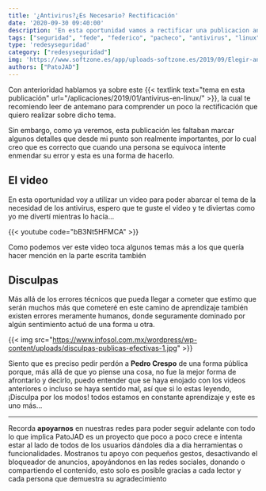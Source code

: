 ```yaml
---
title: '¿Antivirus?¿Es Necesario? Rectificación'
date: '2020-09-30 09:40:00'
description: 'En esta oportunidad vamos a rectificar una publicacion anterior con el fin de dejar las cosas mas claras'
tags: ["seguridad", "fede", "federico", "pacheco", "antivirus", "linux", "windows", "informacion", "disculpas", "pedro", "crespo", "virus"]
type: 'redesyseguridad'
category: ["redesyseguridad"]
img: 'https://www.softzone.es/app/uploads-softzone.es/2019/09/Elegir-antivirus.jpg'
authors: ["PatoJAD"]
---
```




Con anterioridad hablamos ya sobre este {{< textlink text="tema en esta publicación" url="/aplicaciones/2019/01/antivirus-en-linux/" >}}, la cual te recomiendo leer de antemano para comprender un poco la rectificación que quiero realizar sobre dicho tema.

Sin embargo, como ya veremos, esta publicación les faltaban marcar algunos detalles que desde mi punto son realmente importantes, por lo cual creo que es correcto que cuando una persona se equivoca intente enmendar su error y esta es una forma de hacerlo.




## El video



En esta oportunidad voy a utilizar un video para poder abarcar el tema de la necesidad de los antivirus, espero que te guste el video y te diviertas como yo me divertí mientras lo hacía...


{{< youtube code="bB3Nt5HFMCA" >}}


Como podemos ver este video toca algunos temas más a los que quería hacer mención en la parte escrita también




## Disculpas



Más allá de los errores técnicos que pueda llegar a cometer que estimo que serán muchos más que cometeré en este camino de aprendizaje también existen errores meramente humanos, donde seguramente dominado por algún sentimiento actuó de una forma u otra.


{{< img src="https://www.infosol.com.mx/wordpress/wp-content/uploads/disculpas-publicas-efectivas-1.jpg" >}}


Siento que es preciso pedir perdón a **Pedro Crespo** de una forma pública porque, más allá de que yo piense una cosa, no fue la mejor forma de afrontarlo y decirlo, puedo entender que se haya enojado con los videos anteriores o incluso se haya sentido mal, así que si lo estas leyendo, ¡Disculpa por los modos! todos estamos en constante aprendizaje y este es uno más...



---



Recorda **apoyarnos** en nuestras redes para poder seguir adelante con todo lo que implica PatoJAD es un proyecto que poco a poco crece e intenta estar al lado de todos de los usuarios dándoles dia a dia herramientas o funcionalidades. Mostranos tu apoyo con pequeños gestos, desactivando el bloqueador de anuncios, apoyándonos en las redes sociales, donando o compartiendo el contenido, esto solo es posible gracias a cada lector y cada persona que demuestra su agradecimiento
